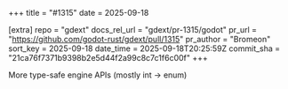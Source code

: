 +++
title = "#1315"
date = 2025-09-18

[extra]
repo = "gdext"
docs_rel_url = "gdext/pr-1315/godot"
pr_url = "https://github.com/godot-rust/gdext/pull/1315"
pr_author = "Bromeon"
sort_key = 2025-09-18
date_time = 2025-09-18T20:25:59Z
commit_sha = "21ca76f7371b9398b2e5d44f2a99c8c7c1f6c00f"
+++

More type-safe engine APIs (mostly int -> enum)
